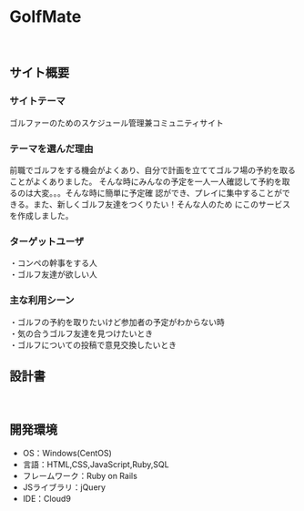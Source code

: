 # GolfMate
​
## サイト概要
### サイトテーマ
ゴルファーのためのスケジュール管理兼コミュニティサイト
​
### テーマを選んだ理由
前職でゴルフをする機会がよくあり、自分で計画を立ててゴルフ場の予約を取ることがよくありました。
そんな時にみんなの予定を一人一人確認して予約を取るのは大変。。。そんな時に簡単に予定確
認ができ、プレイに集中することができる。また、新しくゴルフ友達をつくりたい！そんな人のため
にこのサービスを作成しました。
​
### ターゲットユーザ
・コンペの幹事をする人  
・ゴルフ友達が欲しい人


### 主な利用シーン
・ゴルフの予約を取りたいけど参加者の予定がわからない時  
・気の合うゴルフ友達を見つけたいとき  
・ゴルフについての投稿で意見交換したいとき
​
## 設計書

​
## 開発環境
- OS：Windows(CentOS)
- 言語：HTML,CSS,JavaScript,Ruby,SQL
- フレームワーク：Ruby on Rails
- JSライブラリ：jQuery
- IDE：Cloud9
